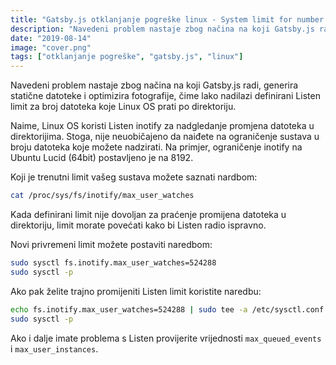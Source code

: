 ```yaml
---
title: "Gatsby.js otklanjanje pogreške linux - System limit for number of file watchers reached"
description: "Navedeni problem nastaje zbog načina na koji Gatsby.js radi, generira statične datoteke i optimizira fotografije, čime lako nadilazi definirani Listen limit za broj datoteka koje Linux OS prati po direktoriju."
date: "2019-08-14"
image: "cover.png"
tags: ["otklanjanje pogreške", "gatsby.js", "linux"]
---
```


Navedeni problem nastaje zbog načina na koji Gatsby.js radi, generira statične datoteke i optimizira fotografije, čime lako nadilazi definirani Listen limit za broj datoteka koje Linux OS prati po direktoriju.

Naime, Linux OS koristi Listen inotify za nadgledanje promjena datoteka u direktorijima. Stoga, nije neuobičajeno da naiđete na ograničenje sustava u broju datoteka koje možete nadzirati. Na primjer, ograničenje inotify na Ubuntu Lucid (64bit) postavljeno je na 8192.

Koji je trenutni limit vašeg sustava možete saznati nardbom:

```bash
cat /proc/sys/fs/inotify/max_user_watches
```

Kada definirani limit nije dovoljan za praćenje promijena datoteka u direktoriju, limit morate povećati kako bi Listen radio ispravno.

Novi privremeni limit možete postaviti naredbom:

```bash
sudo sysctl fs.inotify.max_user_watches=524288
sudo sysctl -p
```

Ako pak želite trajno promijeniti Listen limit koristite naredbu:

```bash
echo fs.inotify.max_user_watches=524288 | sudo tee -a /etc/sysctl.conf
sudo sysctl -p
```

Ako i dalje imate problema s Listen provijerite vrijednosti ```max_queued_events``` i ```max_user_instances```.
